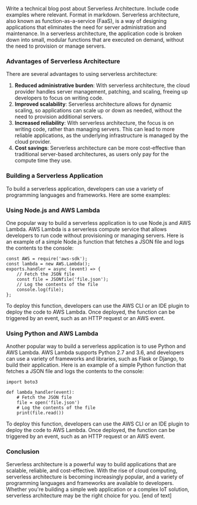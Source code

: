  Write a technical blog post about Serverless Architecture. Include code examples where relevant. Format in markdown.
Serverless architecture, also known as function-as-a-service (FaaS), is a way of designing applications that eliminates the need for server administration and maintenance. In a serverless architecture, the application code is broken down into small, modular functions that are executed on demand, without the need to provision or manage servers.
### Advantages of Serverless Architecture

There are several advantages to using serverless architecture:

1. **Reduced administrative burden**: With serverless architecture, the cloud provider handles server management, patching, and scaling, freeing up developers to focus on writing code.
2. **Improved scalability**: Serverless architecture allows for dynamic scaling, so applications can scale up or down as needed, without the need to provision additional servers.
3. **Increased reliability**: With serverless architecture, the focus is on writing code, rather than managing servers. This can lead to more reliable applications, as the underlying infrastructure is managed by the cloud provider.
4. **Cost savings**: Serverless architecture can be more cost-effective than traditional server-based architectures, as users only pay for the compute time they use.
### Building a Serverless Application

To build a serverless application, developers can use a variety of programming languages and frameworks. Here are some examples:

### Using Node.js and AWS Lambda

One popular way to build a serverless application is to use Node.js and AWS Lambda. AWS Lambda is a serverless compute service that allows developers to run code without provisioning or managing servers.
Here is an example of a simple Node.js function that fetches a JSON file and logs the contents to the console:
```
const AWS = require('aws-sdk');
const lambda = new AWS.Lambda();
exports.handler = async (event) => {
    // Fetch the JSON file
    const file = JSONfile('file.json');
    // Log the contents of the file
    console.log(file);
};
```

To deploy this function, developers can use the AWS CLI or an IDE plugin to deploy the code to AWS Lambda. Once deployed, the function can be triggered by an event, such as an HTTP request or an AWS event.
### Using Python and AWS Lambda

Another popular way to build a serverless application is to use Python and AWS Lambda. AWS Lambda supports Python 2.7 and 3.6, and developers can use a variety of frameworks and libraries, such as Flask or Django, to build their application.
Here is an example of a simple Python function that fetches a JSON file and logs the contents to the console:
```
import boto3

def lambda_handler(event):
    # Fetch the JSON file
    file = open('file.json')
    # Log the contents of the file
    print(file.read())

```

To deploy this function, developers can use the AWS CLI or an IDE plugin to deploy the code to AWS Lambda. Once deployed, the function can be triggered by an event, such as an HTTP request or an AWS event.
### Conclusion

Serverless architecture is a powerful way to build applications that are scalable, reliable, and cost-effective. With the rise of cloud computing, serverless architecture is becoming increasingly popular, and a variety of programming languages and frameworks are available to developers. Whether you're building a simple web application or a complex IoT solution, serverless architecture may be the right choice for you. [end of text]


